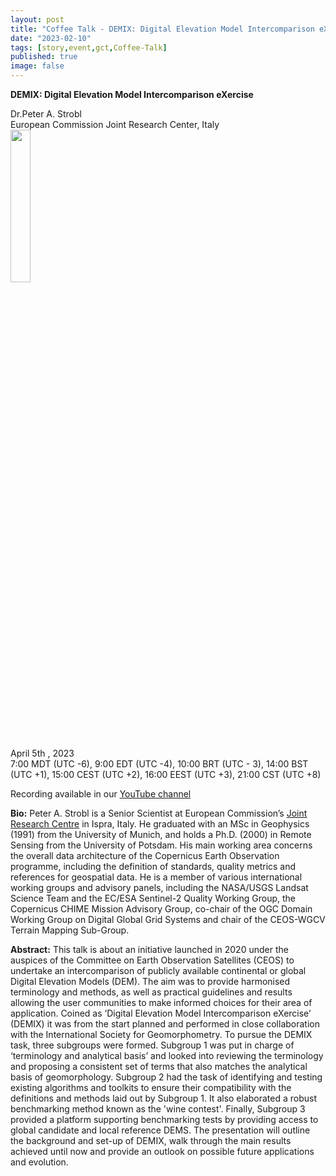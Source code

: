 ```yaml
---
layout: post
title: "Coffee Talk - DEMIX: Digital Elevation Model Intercomparison eXercise"
date: "2023-02-10"
tags: [story,event,gct,Coffee-Talk]
published: true
image: false
---
```


**DEMIX: Digital Elevation Model Intercomparison eXercise**



Dr.Peter A. Strobl  
European Commission Joint Research Center, Italy  
<img src="{{site.baseurl}}/uploads/img/faces/peterstrobl.png" width="25%" />

April 5th , 2023  
7:00 MDT (UTC -6), 9:00 EDT (UTC -4), 10:00 BRT (UTC - 3), 14:00 BST (UTC +1), 15:00 CEST (UTC +2), 16:00 EEST (UTC +3), 21:00 CST (UTC +8)  

Recording available in our [YouTube channel][video_peterstrobl]  


**Bio:** Peter A. Strobl is a Senior Scientist at European Commission’s [Joint Research Centre](https://joint-research-centre.ec.europa.eu/jrc-sites-across-europe/jrc-ispra-italy_en) in Ispra, Italy. He graduated with an MSc in Geophysics (1991) from the University of Munich, and holds a Ph.D. (2000) in Remote Sensing from the University of Potsdam. His main working area concerns the overall data architecture of the Copernicus Earth Observation programme, including the definition of standards, quality metrics and references for geospatial data. He is a member of various international working groups and advisory panels, including the NASA/USGS Landsat Science Team and the EC/ESA Sentinel-2 Quality Working Group, the Copernicus CHIME Mission Advisory Group, co-chair of the OGC Domain Working Group on Digital Global Grid Systems and chair of the CEOS-WGCV Terrain Mapping Sub-Group.

**Abstract:** This talk is about an initiative launched in 2020 under the auspices of the Committee on Earth Observation Satellites (CEOS) to undertake an intercomparison of publicly available continental or global Digital Elevation Models (DEM). The aim was to provide harmonised terminology and methods, as well as practical guidelines and results allowing the user communities to make informed choices for their area of application. Coined as ‘Digital Elevation Model Intercomparison eXercise’ (DEMIX) it was from the start planned and performed in close collaboration with the International Society for Geomorphometry. To pursue the DEMIX task, three subgroups were formed. Subgroup 1 was put in charge of ‘terminology and analytical basis’ and looked into reviewing the terminology and proposing a consistent set of terms that also matches the analytical basis of geomorphology. Subgroup 2 had the task of identifying and testing existing algorithms and toolkits to ensure their compatibility with the definitions and methods laid out by Subgroup 1. It also elaborated a robust benchmarking method known as the 'wine contest'. Finally, Subgroup 3 provided a platform supporting benchmarking tests by providing access to global candidate and local reference DEMS. The presentation will outline the background and set-up of DEMIX, walk through the main results achieved until now and provide an outlook on possible future applications and evolution.

[video_peterstrobl]: <https://www.youtube.com/watch?v=b-NGX-RTJUo>
